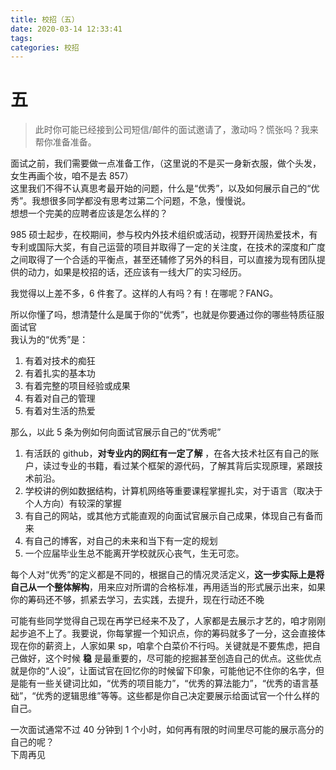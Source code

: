 ```yaml
---
title: 校招（五）
date: 2020-03-14 12:33:41
tags:
categories: 校招
---
```


# 五

> 此时你可能已经接到公司短信/邮件的面试邀请了，激动吗？慌张吗？我来帮你准备准备。

面试之前，我们需要做一点准备工作，（这里说的不是买一身新衣服，做个头发，女生再画个妆，咱不是去 857）  
这里我们不得不认真思考最开始的问题，什么是“优秀”，以及如何展示自己的“优秀”。我想很多同学都没有思考过第二个问题，不急，慢慢说。  
想想一个完美的应聘者应该是怎么样的？

985 硕士起步，在校期间，参与校内外技术组织或活动，视野开阔热爱技术，有专利或国际大奖，有自己运营的项目并取得了一定的关注度，在技术的深度和广度之间取得了一个合适的平衡点，甚至还辅修了另外的科目，可以直接为现有团队提供的动力，如果是校招的话，还应该有一线大厂的实习经历。

我觉得以上差不多，6 件套了。这样的人有吗？有！在哪呢？FANG。

<!-- more -->

所以你懂了吗，想清楚什么是属于你的“优秀”，也就是你要通过你的哪些特质征服面试官  
我认为的“优秀”是：

1. 有着对技术的痴狂
2. 有着扎实的基本功
3. 有着完整的项目经验或成果
4. 有着对自己的管理
5. 有着对生活的热爱

那么，以此 5 条为例如何向面试官展示自己的“优秀呢”

1. 有活跃的 github，**对专业内的网红有一定了解** ，在各大技术社区有自己的账户，读过专业的书籍，看过某个框架的源代码，了解其背后实现原理，紧跟技术前沿。
2. 学校讲的例如数据结构，计算机网络等重要课程掌握扎实，对于语言（取决于个人方向）有较深的掌握
3. 有自己的网站，或其他方式能直观的向面试官展示自己成果，体现自己有备而来
4. 有自己的博客，对自己的未来和当下有一定的规划
5. 一个应届毕业生总不能离开学校就灰心丧气，生无可恋。

每个人对“优秀”的定义都是不同的，根据自己的情况灵活定义，**这一步实际上是将自己从一个整体解构**，用来应对所谓的合格标准，再用适当的形式展示出来，如果你的筹码还不够，抓紧去学习，去实践，去提升，现在行动还不晚

可能有些同学觉得自己现在再学已经来不及了，人家都是去展示才艺的，咱才刚刚起步追不上了。我要说，你每掌握一个知识点，你的筹码就多了一分，这会直接体现在你的薪资上，人家如果 sp，咱拿个白菜价不行吗。关键就是不要焦虑，把自己做好，这个时候 **稳** 是最重要的，尽可能的挖掘甚至创造自己的优点。这些优点就是你的“人设”，让面试官在回忆你的时候留下印象，可能他记不住你的名字，但是能有一些关键词比如，“优秀的项目能力”，“优秀的算法能力”，“优秀的语言基础”，“优秀的逻辑思维”等等。这些都是你自己决定要展示给面试官一个什么样的自己。

一次面试通常不过 40 分钟到 1 个小时，如何再有限的时间里尽可能的展示高分的自己的呢？  
下周再见
